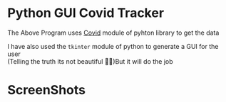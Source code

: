 # Python GUI Covid Tracker

The Above Program uses [Covid](https://pypi.org/project/covid/) module of pyhton library to get the data

I have also used the `tkinter` module of python to generate a GUI for the user \
(Telling the truth its not beautiful 🤣😋)But it will do the job

# ScreenShots
